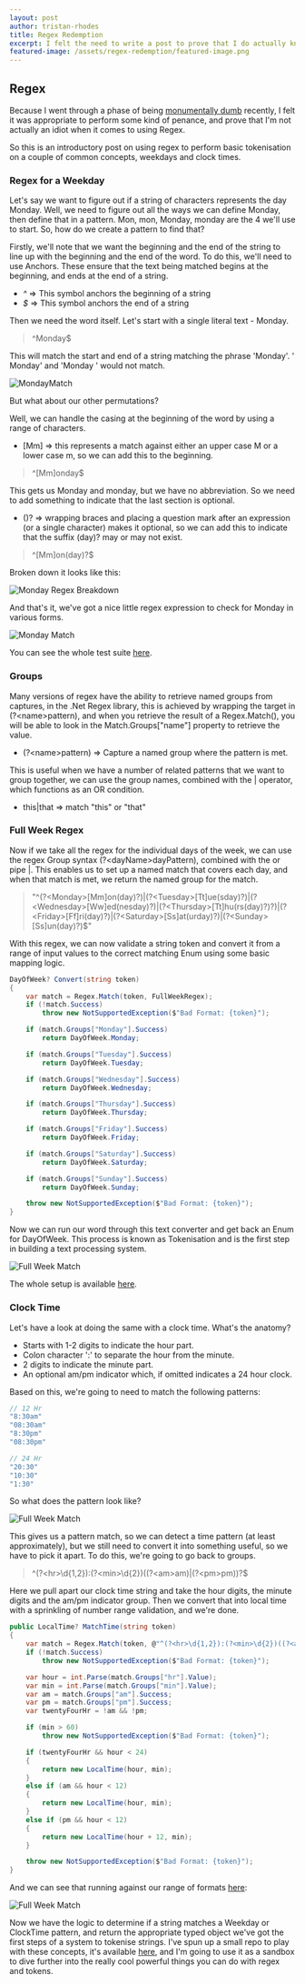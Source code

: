 ```yaml
---
layout: post
author: tristan-rhodes
title: Regex Redemption
excerpt: I felt the need to write a post to prove that I do actually know how to use regex....
featured-image: /assets/regex-redemption/featured-image.png
---
```


## Regex

Because I went through a phase of being [monumentally dumb](https://tristan-rhodes.co.uk/2021/11/25/check-your-assumptions.html) recently, I felt it was appropriate to perform some kind of penance, and prove that I'm not actually an idiot when it comes to using Regex.

So this is an introductory post on using regex to perform basic tokenisation on a couple of common concepts, weekdays and clock times.

### Regex for a Weekday

Let's say we want to figure out if a string of characters represents the day Monday. Well, we need to figure out all the ways we can define Monday, then define that in a pattern. Mon, mon, Monday, monday are the 4 we'll use to start. So, how do we create a pattern to find that?

Firstly, we'll note that we want the beginning and the end of the string to line up with the beginning and the end of the word. To do this, we'll need to use Anchors. These ensure that the text being matched begins at the beginning, and ends at the end of a string.

*  _^_ => This symbol anchors the beginning of a string
*  _$_ => This symbol anchors the end of a string

Then we need the word itself. Let's start with a single literal text - Monday.

> ^Monday$

This will match the start and end of a string matching the phrase 'Monday'. ' Monday' and 'Monday ' would not match.

![MondayMatch](/assets/regex-redemption/MondayMatch.PNG)

But what about our other permutations?

Well, we can handle the casing at the beginning of the word by using a range of characters.

* [Mm] => this represents a match against either an upper case M or a lower case m, so we can add this to the beginning.

> ^[Mm]onday$

This gets us Monday and monday, but we have no abbreviation. So we need to add something to indicate that the last section is optional.

* ()? => wrapping braces and placing a question mark after an expression (or a single character) makes it optional, so we can add this to indicate that the suffix (day)? may or may not exist.

> ^[Mm]on(day)?$

Broken down it looks like this:

![Monday Regex Breakdown](/assets/regex-redemption/MondayRegexBreakdown.PNG)

And that's it, we've got a nice little regex expression to check for Monday in various forms.

![Monday Match](/assets/regex-redemption/MondayCompleteMatch.PNG)

You can see the whole test suite [here](https://github.com/TristanRhodes/TextProcessing/blob/master/TextProcessing.Tests/DayMatchTest.cs). 

### Groups

Many versions of regex have the ability to retrieve named groups from captures, in the .Net Regex library, this is achieved by wrapping the target in (?&lt;name&gt;pattern), and when you retrieve the result of a Regex.Match(), you will be able to look in the Match.Groups["name"] property to retrieve the value.

* (?&lt;name&gt;pattern) => Capture a named group where the pattern is met.

This is useful when we have a number of related patterns that we want to group together, we can use the group names, combined with the \| operator, which functions as an OR condition.

* this\|that => match "this" or "that"

### Full Week Regex
Now if we take all the regex for the individual days of the week, we can use the regex Group syntax (?&lt;dayName&gt;dayPattern), combined with the or pipe \|. This enables us to set up a named match that covers each day, and when that match is met, we return the named group for the match.

> "^(?&lt;Monday&gt;[Mm]on(day)?)\|(?&lt;Tuesday&gt;[Tt]ue(sday)?)\|(?&lt;Wednesday&gt;[Ww]ed(nesday)?)\|(?&lt;Thursday&gt;[Tt]hu(rs(day)?)?)\|(?&lt;Friday&gt;[Ff]ri(day)?)\|(?&lt;Saturday&gt;[Ss]at(urday)?)\|(?&lt;Sunday&gt;[Ss]un(day)?)$"

With this regex, we can now validate a string token and convert it from a range of input values to the correct matching Enum using some basic mapping logic.

```csharp
DayOfWeek? Convert(string token)
{
    var match = Regex.Match(token, FullWeekRegex);
    if (!match.Success)
        throw new NotSupportedException($"Bad Format: {token}");

    if (match.Groups["Monday"].Success)
        return DayOfWeek.Monday;

    if (match.Groups["Tuesday"].Success)
        return DayOfWeek.Tuesday;

    if (match.Groups["Wednesday"].Success)
        return DayOfWeek.Wednesday;

    if (match.Groups["Thursday"].Success)
        return DayOfWeek.Thursday;

    if (match.Groups["Friday"].Success)
        return DayOfWeek.Friday;

    if (match.Groups["Saturday"].Success)
        return DayOfWeek.Saturday;

    if (match.Groups["Sunday"].Success)
        return DayOfWeek.Sunday;

    throw new NotSupportedException($"Bad Format: {token}");
}
```

Now we can run our word through this text converter and get back an Enum for DayOfWeek. This process is known as Tokenisation and is the first step in building a text processing system. 

![Full Week Match](/assets/regex-redemption/FullWeekMatch.PNG)

The whole setup is available [here](https://github.com/TristanRhodes/TextProcessing/blob/master/TextProcessing.Tests/DayConvertTests.cs).

### Clock Time

Let's have a look at doing the same with a clock time. What's the anatomy?

* Starts with 1-2 digits to indicate the hour part.
* Colon character ':' to separate the hour from the minute.
* 2 digits to indicate the minute part.
* An optional am/pm indicator which, if omitted indicates a 24 hour clock.

Based on this, we're going to need to match the following patterns:

```csharp
// 12 Hr
"8:30am"
"08:30am"
"8:30pm"
"08:30pm"

// 24 Hr
"20:30"
"10:30"
"1:30"
```

So what does the pattern look like?

![Full Week Match](/assets/regex-redemption/ClockTimeBreakdown.PNG)

This gives us a pattern match, so we can detect a time pattern (at least approximately), but we still need to convert it into something useful, so we have to pick it apart. To do this, we're going to go back to groups.

> ^(?&lt;hr&gt;\d{1,2}):(?&lt;min&gt;\d{2})((?&lt;am&gt;am)\|(?&lt;pm&gt;pm))?$

Here we pull apart our clock time string and take the hour digits, the minute digits and the am/pm indicator group. Then we convert that into local time with a sprinkling of number range validation, and we're done.

```csharp
public LocalTime? MatchTime(string token)
{
    var match = Regex.Match(token, @"^(?<hr>\d{1,2}):(?<min>\d{2})((?<am>am)|(?<pm>pm))?$");
    if (!match.Success)
        throw new NotSupportedException($"Bad Format: {token}");

    var hour = int.Parse(match.Groups["hr"].Value);
    var min = int.Parse(match.Groups["min"].Value);
    var am = match.Groups["am"].Success;
    var pm = match.Groups["pm"].Success;
    var twentyFourHr = !am && !pm;

    if (min > 60)
        throw new NotSupportedException($"Bad Format: {token}");

    if (twentyFourHr && hour < 24)
    {
        return new LocalTime(hour, min);
    }
    else if (am && hour < 12)
    {
        return new LocalTime(hour, min);
    }
    else if (pm && hour < 12)
    {
        return new LocalTime(hour + 12, min);
    }

    throw new NotSupportedException($"Bad Format: {token}");
}
```

And we can see that running against our range of formats [here](https://github.com/TristanRhodes/TextProcessing/blob/master/TextProcessing.Tests/TimeConvertTests.cs):

![Full Week Match](/assets/regex-redemption/ClockTimeConversion.PNG)

Now we have the logic to determine if a string matches a Weekday or ClockTime pattern, and return the appropriate typed object we've got the first steps of a system to tokenise strings. I've spun up a small repo to play with these concepts, it's available [here](https://github.com/TristanRhodes/TextProcessing), and I'm going to use it as a sandbox to dive further into the really cool powerful things you can do with regex and tokens.